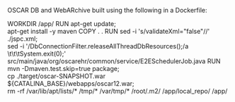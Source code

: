 OSCAR DB and WebARchive built using the following in a Dockerfile:

WORKDIR /app/
RUN apt-get update; \
    apt-get install -y maven
COPY . .
RUN sed -i 's/validateXml="false"//' ./jspc.xml; \
    sed -i '/DbConnectionFilter.releaseAllThreadDbResources();/a \\t\t\tSystem.exit(0);' \
      src/main/java/org/oscarehr/common/service/E2ESchedulerJob.java
RUN mvn -Dmaven.test.skip=true package; \
    cp ./target/oscar-SNAPSHOT.war ${CATALINA_BASE}/webapps/oscar12.war; \
    rm -rf /var/lib/apt/lists/* /tmp/* /var/tmp/* /root/.m2/ /app/local_repo/ /app/
